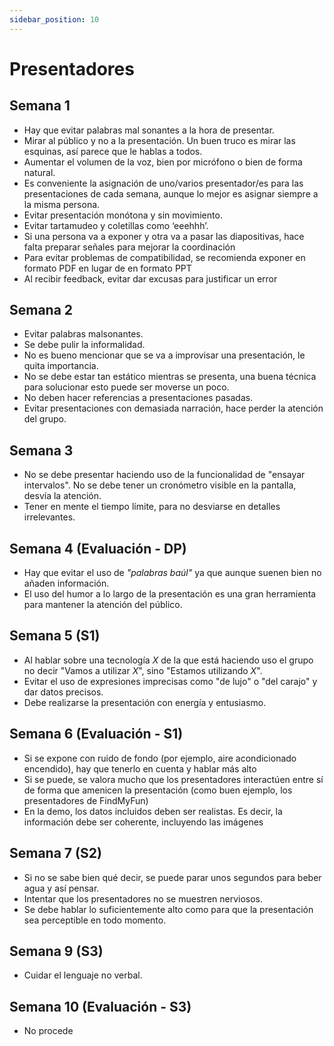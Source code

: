 ```yaml
---
sidebar_position: 10
---
```


# Presentadores

## Semana 1

- Hay que evitar palabras mal sonantes a la hora de presentar.  
- Mirar al público y no a la presentación. Un buen truco es mirar las esquinas, así parece que le hablas a todos.
- Aumentar el volumen de la voz, bien por micrófono o bien de forma natural.
- Es conveniente la asignación de uno/varios presentador/es para las presentaciones de cada semana, aunque lo mejor es asignar siempre a la misma persona.
- Evitar presentación monótona y sin movimiento.
- Evitar tartamudeo y coletillas como ‘eeehhh’.
- Si una persona va a exponer y otra va a pasar las diapositivas, hace falta preparar señales para mejorar la coordinación
- Para evitar problemas de compatibilidad, se recomienda exponer en formato PDF en lugar de en formato PPT
- Al recibir feedback, evitar dar excusas para justificar un error

## Semana 2

- Evitar palabras malsonantes. 
- Se debe pulir la informalidad. 
- No es bueno mencionar que se va a improvisar una presentación, le quita importancia.
- No se debe estar tan estático mientras se presenta, una buena técnica para solucionar esto puede ser moverse un poco.
- No deben hacer referencias a presentaciones pasadas.
- Evitar presentaciones con demasiada narración, hace perder la atención del grupo.

## Semana 3

- No se debe presentar haciendo uso de la funcionalidad de "ensayar intervalos". No se debe tener un cronómetro visible en la pantalla, desvía la atención.
- Tener en mente el tiempo límite, para no desviarse en detalles irrelevantes.

## Semana 4 (Evaluación - DP)

- Hay que evitar el uso de *"palabras baúl"* ya que aunque suenen bien no añaden información.
- El uso del humor a lo largo de la presentación es una gran herramienta para mantener la atención del público.

## Semana 5 (S1)

- Al hablar sobre una tecnología *X* de la que está haciendo uso el grupo no decir "Vamos a utilizar *X*", sino "Estamos utilizando *X*".
- Evitar el uso de expresiones imprecisas como "de lujo" o "del carajo" y dar datos precisos.
- Debe realizarse la presentación con energía y entusiasmo.

## Semana 6 (Evaluación - S1)

- Si se expone con ruido de fondo (por ejemplo, aire acondicionado encendido), hay que tenerlo en cuenta y hablar más alto
- Si se puede, se valora mucho que los presentadores interactúen entre sí de forma que amenicen la presentación (como buen ejemplo, los presentadores de FindMyFun)
- En la demo, los datos incluidos deben ser realistas. Es decir, la información debe ser coherente, incluyendo las imágenes

## Semana 7 (S2)

- Si no se sabe bien qué decir, se puede parar unos segundos para beber agua y así pensar.
- Intentar que los presentadores no se muestren nerviosos.
- Se debe hablar lo suficientemente alto como para que la presentación sea perceptible en todo momento.

## Semana 9 (S3) 

- Cuidar el lenguaje no verbal.

## Semana 10 (Evaluación - S3)

- No procede

